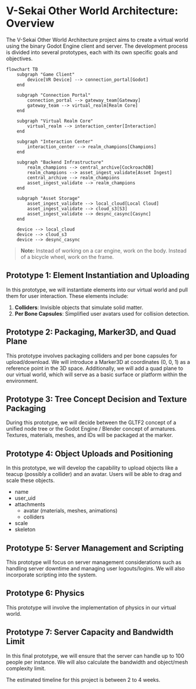 # V-Sekai Other World Architecture: Overview

The V-Sekai Other World Architecture project aims to create a virtual world using the binary Godot Engine client and server. The development process is divided into several prototypes, each with its own specific goals and objectives.

```mermaid
flowchart TB
    subgraph "Game Client"
        device[VR Device] --> connection_portal[Godot]
    end

    subgraph "Connection Portal"
        connection_portal --> gateway_team[Gateway]
        gateway_team --> virtual_realm[Realm Core]
    end

    subgraph "Virtual Realm Core"
        virtual_realm --> interaction_center[Interaction]
    end

    subgraph "Interaction Center"
        interaction_center --> realm_champions[Champions]
    end

    subgraph "Backend Infrastructure"
        realm_champions --> central_archive[CockroachDB]
        realm_champions --> asset_ingest_validate[Asset Ingest]
        central_archive --> realm_champions
        asset_ingest_validate --> realm_champions
    end

    subgraph "Asset Storage"
        asset_ingest_validate --> local_cloud[Local Cloud]
        asset_ingest_validate --> cloud_s3[S3]
        asset_ingest_validate --> desync_casync[Casync]
    end

    device --> local_cloud
    device --> cloud_s3
    device --> desync_casync
```

> **Note:** Instead of working on a car engine, work on the body. Instead of a bicycle wheel, work on the frame.

## Prototype 1: Element Instantiation and Uploading

In this prototype, we will instantiate elements into our virtual world and pull them for user interaction. These elements include:

1. **Colliders**: Invisible objects that simulate solid matter.
2. **Per Bone Capsules**: Simplified user avatars used for collision detection.

## Prototype 2: Packaging, Marker3D, and Quad Plane

This prototype involves packaging colliders and per bone capsules for upload/download. We will introduce a Marker3D at coordinates (0, 0, 1) as a reference point in the 3D space. Additionally, we will add a quad plane to our virtual world, which will serve as a basic surface or platform within the environment.

## Prototype 3: Tree Concept Decision and Texture Packaging

During this prototype, we will decide between the GLTF2 concept of a unified node tree or the Godot Engine / Blender concept of armatures. Textures, materials, meshes, and IDs will be packaged at the marker.

## Prototype 4: Object Uploads and Positioning

In this prototype, we will develop the capability to upload objects like a teacup (possibly a collider) and an avatar. Users will be able to drag and scale these objects.

- name
- user_uid
- attachments
  - avatar (materials, meshes, animations)
  - colliders
- scale
- skeleton

## Prototype 5: Server Management and Scripting

This prototype will focus on server management considerations such as handling server downtime and managing user logouts/logins. We will also incorporate scripting into the system.

## Prototype 6: Physics

This prototype will involve the implementation of physics in our virtual world.

## Prototype 7: Server Capacity and Bandwidth Limit

In this final prototype, we will ensure that the server can handle up to 100 people per instance. We will also calculate the bandwidth and object/mesh complexity limit.

The estimated timeline for this project is between 2 to 4 weeks.
